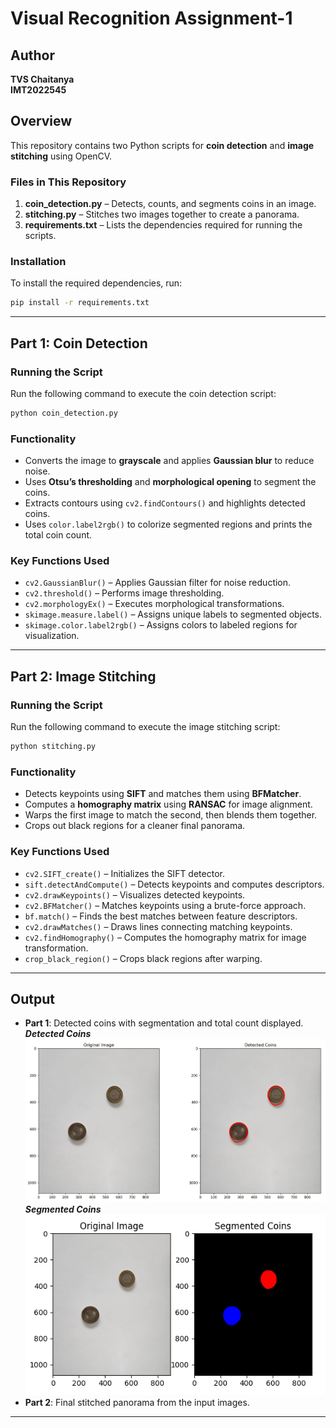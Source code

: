 # Visual Recognition Assignment-1

## Author

**TVS Chaitanya**\
**IMT2022545**

## Overview

This repository contains two Python scripts for **coin detection** and **image stitching** using OpenCV.

### Files in This Repository

1. **coin\_detection.py** – Detects, counts, and segments coins in an image.
2. **stitching.py** – Stitches two images together to create a panorama.
3. **requirements.txt** – Lists the dependencies required for running the scripts.

### Installation

To install the required dependencies, run:

```sh
pip install -r requirements.txt
```

---

## Part 1: Coin Detection

### Running the Script

Run the following command to execute the coin detection script:

```sh
python coin_detection.py
```

### Functionality

- Converts the image to **grayscale** and applies **Gaussian blur** to reduce noise.
- Uses **Otsu’s thresholding** and **morphological opening** to segment the coins.
- Extracts contours using `cv2.findContours()` and highlights detected coins.
- Uses `color.label2rgb()` to colorize segmented regions and prints the total coin count.

### Key Functions Used

- `cv2.GaussianBlur()` – Applies Gaussian filter for noise reduction.
- `cv2.threshold()` – Performs image thresholding.
- `cv2.morphologyEx()` – Executes morphological transformations.
- `skimage.measure.label()` – Assigns unique labels to segmented objects.
- `skimage.color.label2rgb()` – Assigns colors to labeled regions for visualization.

---

## Part 2: Image Stitching

### Running the Script

Run the following command to execute the image stitching script:

```sh
python stitching.py
```

### Functionality

- Detects keypoints using **SIFT** and matches them using **BFMatcher**.
- Computes a **homography matrix** using **RANSAC** for image alignment.
- Warps the first image to match the second, then blends them together.
- Crops out black regions for a cleaner final panorama.

### Key Functions Used

- `cv2.SIFT_create()` – Initializes the SIFT detector.
- `sift.detectAndCompute()` – Detects keypoints and computes descriptors.
- `cv2.drawKeypoints()` – Visualizes detected keypoints.
- `cv2.BFMatcher()` – Matches keypoints using a brute-force approach.
- `bf.match()` – Finds the best matches between feature descriptors.
- `cv2.drawMatches()` – Draws lines connecting matching keypoints.
- `cv2.findHomography()` – Computes the homography matrix for image transformation.
- `crop_black_region()` – Crops black regions after warping.

---

## Output

- **Part 1**: Detected coins with segmentation and total count displayed.  
***Detected Coins***
  ![detected_coins](output_images/detected_coins.png)  
***Segmented Coins***  
  ![detected_coins](output_images/segmented_coins.png)  
- **Part 2**: Final stitched panorama from the input images.

---


